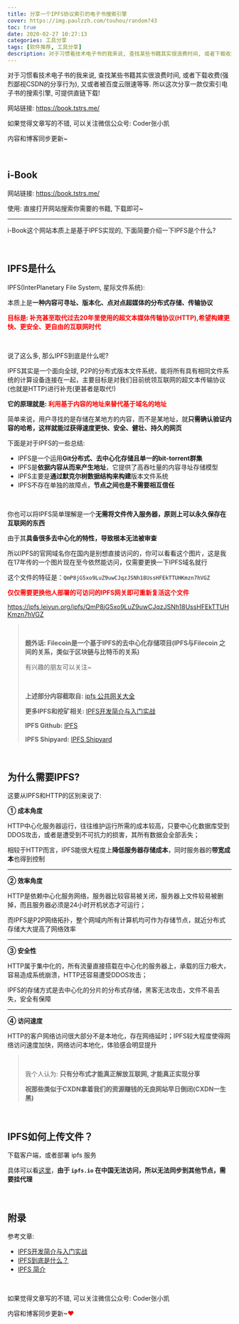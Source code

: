 ```yaml
---
title: 分享一个IPFS协议索引的电子书搜索引擎
cover: https://img.paulzzh.com/touhou/random?43
toc: true
date: 2020-02-27 10:27:13
categories: 工具分享
tags: [软件推荐, 工具分享]
description: 对于习惯看技术电子书的我来说, 查找某些书籍其实很浪费时间, 或者下载收费(强烈鄙视CSDN的分享行为), 又或者被百度云限速等等. 所以这次分享一款仅索引电子书的搜索引擎
---
```


对于习惯看技术电子书的我来说, 查找某些书籍其实很浪费时间, 或者下载收费(强烈鄙视CSDN的分享行为), 又或者被百度云限速等等. 所以这次分享一款仅索引电子书的搜索引擎, 可提供直链下载!

网站链接: https://book.tstrs.me/

如果觉得文章写的不错, 可以关注微信公众号: Coder张小凯

内容和博客同步更新~

<br/>

<!--more-->

## i-Book

网站链接: https://book.tstrs.me/

使用: 直接打开网站搜索你需要的书籍, 下载即可~

****

i-Book这个网站本质上是基于IPFS实现的, 下面简要介绍一下IPFS是个什么?

<br/>

## IPFS是什么

IPFS(InterPlanetary File System, 星际文件系统):

本质上是**一种内容可寻址、版本化、点对点超媒体的分布式存储、传输协议**

<font color="#f00">**目标是: 补充甚至取代过去20年里使用的超文本媒体传输协议(HTTP),希望构建更快、更安全、更自由的互联网时代**</font>

<br/>

说了这么多, 那么IPFS到底是什么呢?

IPFS其实是一个面向全球, P2P的分布式版本文件系统，能将所有具有相同文件系统的计算设备连接在一起，主要目标是对我们目前统领互联网的超文本传输协议(也就是HTTP)进行补充(更甚者是取代!)

**它的原理就是: <font color="#f00">利用基于内容的地址来替代基于域名的地址</font>**

简单来说，用户寻找的是存储在某地方的内容，而不是某地址，就**只需确认验证内容的哈希，这样就能过获得速度更快、安全、健壮、持久的网页**

下面是对于IPFS的一些总结:

-   IPFS是一个运用**Git分布式、去中心化存储且单一的bit-torrent群集**
-   IPFS是**依据内容从而来产生地址**，它提供了高吞吐量的内容寻址存储模型
-   IPFS主要是**通过默克尔树数据结构来构建**版本文件系统
-   IPFS不存在单独的故障点，**节点之间也是不需要相互信任**

<br/>

你也可以将IPFS简单理解是一个**无需将文件传入服务器，原则上可以永久保存在互联网的东西**

由于其**具备很多去中心化的特性，导致根本无法被审查**

所以IPFS的官网域名你在国内是别想直接访问的，你可以看看这个图片，这是我在17年传的一个图片现在至今依然能访问，仅需要更换一下IPFS域名就行

这个文件的特征是：`QmP8jG5xo9LuZ9uwCJqzJSNh18UssHFEkTTUHKmzn7hVGZ`

<font color="#f00">**仅仅需要更换他人部署的可访问的IPFS网关即可重新复活这个文件**</font>

https://ipfs.leiyun.org/ipfs/QmP8jG5xo9LuZ9uwCJqzJSNh18UssHFEkTTUHKmzn7hVGZ

><br/>
>
>**题外话: Filecoin是一个基于IPFS的去中心化存储项目(IPFS与Filecoin 之间的关系，类似于区块链与比特币的关系)**
>
>有兴趣的朋友可以关注~
>
><br/>
>
>**上述部分内容截取自:** [ipfs 公共网关大全](https://hao.su/2753/#comment-3741)
>
>**更多IPFS和挖矿相关:** [IPFS开发简介与入门实战](https://www.jianshu.com/p/48a2739bade2)
>
>**IPFS Github:** [IPFS](https://github.com/ipfs)
>
>**IPFS Shipyard:** [IPFS Shipyard](https://github.com/ipfs-shipyard)

<br/>

## 为什么需要IPFS?

这要从IPFS和HTTP的区别来说了:

**① 成本角度**

HTTP中心化服务器运行，往往维护运行所需的成本较高，只要中心化数据库受到DDOS攻击，或者是遭受到不可抗力的损害，其所有数据会全部丢失；

相较于HTTP而言，IPFS能很大程度上**降低服务器存储成本**，同时服务器的**带宽成本**也得到控制

****

**② 效率角度**

HTTP是依赖中心化服务网络，服务器比较容易被关闭，服务器上文件较易被删掉，而且服务器必须是24小时开机状态才可运行；

而IPFS是P2P网络拓扑，整个网域内所有计算机均可作为存储节点，就近分布式存储大大提高了网络效率

****

**③ 安全性**

HTTP属于集中化的，所有流量直接搭载在中心化的服务器上，承载的压力极大，容易造成系统崩溃，HTTP还容易遭受DDOS攻击；

IPFS的存储方式是去中心化的分片的分布式存储，黑客无法攻击，文件不易丢失，安全有保障

****

**④ 访问速度**

HTTP的客户网络访问很大部分不是本地化，存在网络延时；IPFS较大程度使得网络访问速度加快，网络访问本地化，体验感会明显提升

><br/>
>
>我个人认为: **只有分布式才能真正解放互联网, 才能真正实现分享**
>
>**祝那些类似于CXDN拿着我们的资源赚钱的无良网站早日倒闭(CXDN一生黑)**

<br/>

## IPFS如何上传文件？

下载客户端，或者部署 ipfs 服务

具体可以看[这里](https://github.com/ipfs-shipyard/ipfs-desktop/releases)，**由于 `ipfs.io` 在中国无法访问，所以无法同步到其他节点，需要挂代理**

<br/>

## 附录

参考文章:

-   [IPFS开发简介与入门实战](https://www.jianshu.com/p/48a2739bade2)
-   [IPFS到底是什么？](https://baijiahao.baidu.com/s?id=1648436148851786462&wfr=spider&for=pc)
-   [IPFS 简介](https://www.jianshu.com/p/83c897447e1c)

<br/>

如果觉得文章写的不错, 可以关注微信公众号: Coder张小凯

内容和博客同步更新~<font color="#f00">❤</font>

<br/>